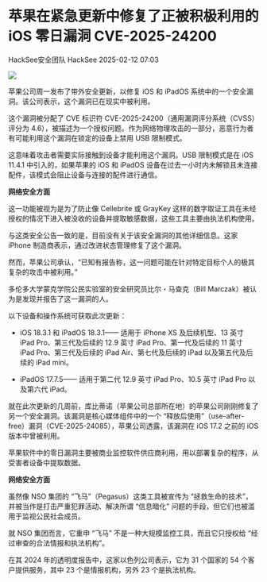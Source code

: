 #  苹果在紧急更新中修复了正被积极利用的 iOS 零日漏洞 CVE-2025-24200   
HackSee安全团队  HackSee   2025-02-12 07:03  
  
![](https://mmbiz.qpic.cn/sz_mmbiz_jpg/M8pOVgDSPVKKHfWUTvMu5T3854X1OwrTZW0IAtDlYTXgHg45qlA7z35IUWic6CeTOrTu0nrBpUHpnBOhGmFB8wA/640?wx_fmt=webp&from=appmsg "")  
  
苹果公司周一发布了带外安全更新，以修复 iOS 和 iPadOS 系统中的一个安全漏洞。该公司表示，这个漏洞已在现实中被利用。  
  
这个漏洞被分配了 CVE 标识符 CVE-2025-24200（通用漏洞评分系统（CVSS）评分为 4.6），被描述为一个授权问题。作为网络物理攻击的一部分，恶意行为者有可能利用这个漏洞在锁定的设备上禁用 USB 限制模式。  
  
这意味着攻击者需要实际接触到设备才能利用这个漏洞。USB 限制模式是在 iOS 11.4.1 中引入的，如果苹果的 iOS 和 iPadOS 设备在过去一小时内未解锁且未连接配件，该模式会阻止设备与连接的配件进行通信。  
  
**网络安全方面**  
  
这一功能被视为是为了防止像 Cellebrite 或 GrayKey 这样的数字取证工具在未经授权的情况下进入被没收的设备并提取敏感数据，这些工具主要由执法机构使用。  
  
与这类安全公告一致的是，目前没有关于该安全漏洞的其他详细信息。这家 iPhone 制造商表示，通过改进状态管理修复了这个漏洞。  
  
然而，苹果公司承认，“已知有报告称，这一问题可能在针对特定目标个人的极其复杂的攻击中被利用。”  
  
多伦多大学蒙克学院公民实验室的安全研究员比尔・马查克（Bill Marczak）被认为是发现并报告了这一漏洞的人。  
  
以下设备和操作系统可获取此次更新：  
- iOS 18.3.1 和 iPadOS 18.3.1—— 适用于 iPhone XS 及后续机型、13 英寸 iPad Pro、第三代及后续的 12.9 英寸 iPad Pro、第一代及后续的 11 英寸 iPad Pro、第三代及后续的 iPad Air、第七代及后续的 iPad 以及第五代及后续的 iPad mini。  
  
- iPadOS 17.7.5—— 适用于第二代 12.9 英寸 iPad Pro、10.5 英寸 iPad Pro 以及第六代 iPad。  
  
就在此次更新的几周前，库比蒂诺（苹果公司总部所在地）的苹果公司刚刚修复了另一个安全漏洞。该漏洞是核心媒体组件中的一个 “释放后使用”（use-after-free）漏洞（CVE-2025-24085），苹果公司透露，该漏洞在 iOS 17.2 之前的 iOS 版本中曾被利用。  
  
苹果软件中的零日漏洞主要被商业监控软件供应商利用，用以部署复杂的程序，从受害者设备中提取数据。  
  
**网络安全方面**  
  
虽然像 NSO 集团的 “飞马”（Pegasus）这类工具被宣传为 “拯救生命的技术”，并被当作是打击严重犯罪活动、解决所谓 “信息暗化” 问题的手段，但它们也被滥用于监视公民社会成员。  
  
就 NSO 集团而言，它重申 “飞马” 不是一种大规模监控工具，而且它只授权给 “经过审查的合法情报和执法机构”。  
  
在其 2024 年的透明度报告中，这家以色列公司表示，它为 31 个国家的 54 个客户提供服务，其中 23 个是情报机构，另外 23 个是执法机构。  
  
  
  
